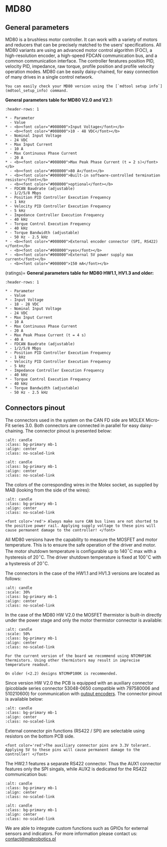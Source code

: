 # MD80

## General parameters

MD80 is a brushless motor controller. It can work with a variety of motors and reducers that can be precisely matched to the users’ specifications. All MD80 variants are using an advanced motor control algorithm (FOC), a high-resolution encoder, a high-speed FDCAN communication bus, and a common communication interface. The controller feratures position PID, velocity PID, impedance, raw torque, profile position and profile velocity operation modes. MD80 can be easily daisy-chained, for easy connection of many drives in a single control network.

```{hint}
You can easily check your MD80 version using the [`mdtool setup info`](mdtool_setup_info) command.
```


**General parameters table for MD80 V2.0 and V2.1:**

```{list-table}
:header-rows: 1

* - Parameter
  - Value
* - <b><font color="#008000">Input Voltage</font></b>
  - <b><font color="#008000">10 - 48 VDC</font></b>
* - Nominal Input Voltage
  - 24 VDC
* - Max Input Current
  - 10 A
* - Max Continuous Phase Current
  - 20 A
* - <b><font color="#008000">Max Peak Phase Current (t = 2 s)</font></b>
  - <b><font color="#008000">80 A</font></b>
* - <b><font color="#008000">Built-in software-controlled termination resistor</font></b>
  - <b><font color="#008000">optional</font></b>
* - FDCAN Baudrate (adjustable)
  - 1/2/5/8 Mbps
* - Position PID Controller Execution Frequency
  - 1 kHz
* - Velocity PID Controller Execution Frequency
  - 5 kHz
* - Impedance Controller Execution Frequency
  - 40 kHz
* - Torque Control Execution Frequency
  - 40 kHz
* - Torque Bandwidth (adjustable)
  - 50 Hz - 2.5 kHz
* - <b><font color="#008000">External encoder connector (SPI, RS422)</font></b>
  - <b><font color="#008000">yes</font></b>
* - <b><font color="#008000">External 5V power supply max current</font></b>
  - <b><font color="#008000">150 mA</font></b>
```

(ratings)=
**General parameters table for MD80 HW1.1, HV1.3 and older:**

```{list-table}
:header-rows: 1

* - Parameter
  - Value
* - Input Voltage
  - 18 - 28 VDC
* - Nominal Input Voltage
  - 24 VDC
* - Max Input Current
  - 10 A
* - Max Continuous Phase Current
  - 20 A
* - Max Peak Phase Current (t = 4 s)
  - 40 A
* - FDCAN Baudrate (adjustable)
  - 1/2/5/8 Mbps
* - Position PID Controller Execution Frequency
  - 1 kHz
* - Velocity PID Controller Execution Frequency
  - 5 kHz
* - Impedance Controller Execution Frequency
  - 40 kHz
* - Torque Control Execution Frequency
  - 40 kHz
* - Torque Bandwidth (adjustable)
  - 50 Hz - 2.5 kHz
```

## Connectors pinout

The connectors used in the system on the CAN FD side are MOLEX Micro-Fit series 3.0. Both connectors are connected in parallel for easy daisy-chaining. The connector pinout is presented below:

```{figure} ./images/can_connector_output.png
:alt: candle
:class: bg-primary mb-1
:align: center
:class: no-scaled-link
```
```{figure} ./images/motor_connectors.jpg
:alt: candle
:class: bg-primary mb-1
:align: center
:class: no-scaled-link
```

The colors of the corresponding wires in the Molex socket, as supplied by MAB (looking from the side of the wires):

```{figure} ./images/cable_colors.png
:alt: candle
:class: bg-primary mb-1
:align: center
:class: no-scaled-link
```

```{warning}
<font color='red'> Always make sure CAN bus lines are not shorted to the positive power rail. Applying supply voltage to these pins will cause permanent damage to the controller! </font> 
```

All MD80 versions have the capability to measure the MOSFET and motor temperature. This is to ensure the safe operation of the driver and motor. The motor shutdown temperature is configurable up to 140$^\circ$C max with a hysteresis of 20$^\circ$C. The driver shutdown temperature is fixed at 100$^\circ$C with a hysteresis of 20$^\circ$C. 

The connectors in the case of the HW1.1 and HV1.3 versions are located as follows:

```{figure} ./images/HW11_thermistor.png
:alt: candle
:scale: 30%
:class: bg-primary mb-1
:align: center
:class: no-scaled-link
```

In the case of the MD80 HW V2.0 the MOSFET thermistor is built-in directly under the power stage and only the motor thermistor connector is available:

```{figure} ./images/HW20_thermistor.png
:alt: candle
:scale: 50%
:class: bg-primary mb-1
:align: center
:class: no-scaled-link
```

```{note}
For the current version of the board we recommend using NTCMHP10K thermistors. Using other thermistors may result in imprecise temperature readout.
```
```{note}
On older (<2.2) designs NTCMHP100K is recommended.
```

Since version HW V2.0 the PCB is equipped with an auxiliary connector (picoblade series connector 53048-0650 compatible with 797580006 and 510210600) for communication with [output encoders](output_encoder). The connector pinout is available below:

```{figure} ./images/aux_pinout.png
:alt: candle
:class: bg-primary mb-1
:align: center
:class: no-scaled-link
```

External connector pin functions (RS422 / SPI) are selectable using resistors on the bottom PCB side.

```{warning}
<font color='red'>The auxiliary connector pins are 3.3V tolerant. Applying 5V to these pins will cause permanent damage to the controller! </font> 
```

The HW2.1 features a separate RS422 connector. Thus the AUX1 connector features only the SPI singals, while AUX2 is dedicated for the RS422 communication bus:

```{figure} ./images/MD80/aux2_connector_pinout.png
:alt: candle
:class: bg-primary mb-1
:align: center
:class: no-scaled-link
```

```{figure} ./images/MD80/aux1_connector_pinout_HW2.1.png
:alt: candle
:class: bg-primary mb-1
:align: center
:class: no-scaled-link
```

We are able to integrate custom functions such as GPIOs for external sensors and indicators. For more information please contact us: [contact@mabrobotics.pl](https://www.mabrobotics.pl/contact)